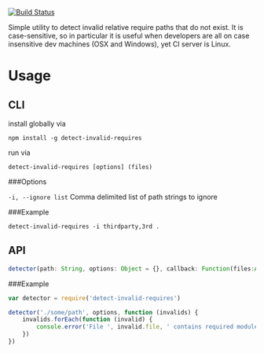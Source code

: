 [![Build Status](https://travis-ci.org/justinjmoses/detect-invalid-requires.png)](https://travis-ci.org/justinjmoses/detect-invalid-requires)

Simple utility to detect invalid relative require paths that do not exist.
It is case-sensitive, so in particular it is useful when developers are all on
case insensitive dev machines (OSX and Windows), yet CI server is Linux.

Usage
===

CLI
---

install globally via

    npm install -g detect-invalid-requires

run via

    detect-invalid-requires [options] (files)

###Options

`-i, --ignore list` Comma delimited list of path strings to ignore

###Example

    detect-invalid-requires -i thirdparty,3rd .

API
----

```javascript
detector(path: String, options: Object = {}, callback: Function(files:Array[{file, path}]))
```

###Example

```javascript
var detector = require('detect-invalid-requires')

detector('./some/path', options, function (invalids) {
    invalids.forEach(function (invalid) {
        console.error('File ', invalid.file, ' contains required module that cannot be found ', invalid.path);
    })
})
```
